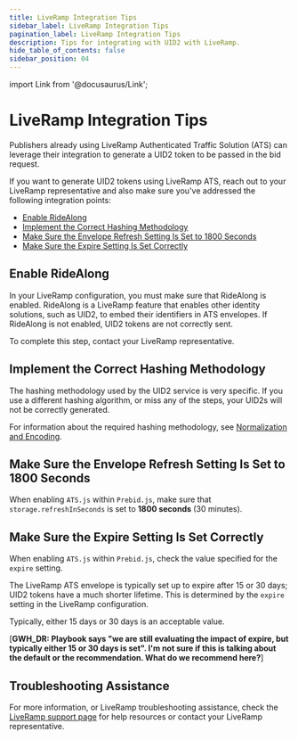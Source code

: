 ```yaml
---
title: LiveRamp Integration Tips
sidebar_label: LiveRamp Integration Tips
pagination_label: LiveRamp Integration Tips
description: Tips for integrating with UID2 with LiveRamp. 
hide_table_of_contents: false
sidebar_position: 04
---
```


import Link from '@docusaurus/Link';

# LiveRamp Integration Tips

Publishers already using LiveRamp Authenticated Traffic Solution (ATS) can leverage their integration to generate a UID2 token to be passed in the bid request.

If you want to generate UID2 tokens using LiveRamp ATS, reach out to your LiveRamp representative and also make sure you've addressed the following integration points: 

- [Enable RideAlong](#enable-ridealong)
- [Implement the Correct Hashing Methodology](#implement-the-correct-hashing-methodology)
- [Make Sure the Envelope Refresh Setting Is Set to 1800 Seconds](#make-sure-the-envelope-refresh-setting-is-set-to-1800-seconds)
- [Make Sure the Expire Setting Is Set Correctly](#make-sure-the-expire-setting-is-set-correctly)

## Enable RideAlong

In your LiveRamp configuration, you must make sure that RideAlong is enabled. RideAlong is a LiveRamp feature that enables other identity solutions, such as UID2, to embed their identifiers in ATS envelopes. If RideAlong is not enabled, UID2 tokens are not correctly sent.

To complete this step, contact your LiveRamp representative.

## Implement the Correct Hashing Methodology

The hashing methodology used by the UID2 service is very specific. If you use a different hashing algorithm, or miss any of the steps, your UID2s will not be correctly generated.

For information about the required hashing methodology, see [Normalization and Encoding](../getting-started/gs-normalization-encoding.md).

## Make Sure the Envelope Refresh Setting Is Set to 1800 Seconds

When enabling `ATS.js` within `Prebid.js`, make sure that `storage.refreshInSeconds` is set to **1800 seconds** (30 minutes).

## Make Sure the Expire Setting Is Set Correctly

When enabling `ATS.js` within `Prebid.js`, check the value specified for the `expire` setting.

The LiveRamp ATS envelope is typically set up to expire after 15 or 30 days; UID2 tokens have a much shorter lifetime. This is determined by the `expire` setting in the LiveRamp configuration.

Typically, either 15 days or 30 days is an acceptable value.

[**GWH_DR: Playbook says "we are still evaluating the impact of expire, but typically either 15 or 30 days is set". I'm not sure if this is talking about the default or the recommendation. What do we recommend here?**]

## Troubleshooting Assistance

For more information, or LiveRamp troubleshooting assistance, check the [LiveRamp support page](https://docs.liveramp.com/connect/en/support.html) for help resources or contact your LiveRamp representative.
